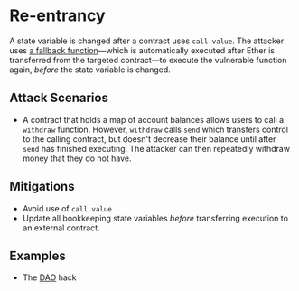 # Re-entrancy
A state variable is changed after a contract uses `call.value`. The attacker uses
[a fallback function](ReentrancyExploit.sol#L26-L33)—which is automatically executed after
Ether is transferred from the targeted contract—to execute the vulnerable function again, *before* the
state variable is changed.

## Attack Scenarios
- A contract that holds a map of account balances allows users to call a `withdraw` function. However,
`withdraw` calls `send` which transfers control to the calling contract, but doesn't decrease their
balance until after `send` has finished executing. The attacker can then repeatedly withdraw money
that they do not have.

## Mitigations

- Avoid use of `call.value`
- Update all bookkeeping state variables _before_ transferring execution to an external contract.

## Examples
- The [DAO](http://hackingdistributed.com/2016/06/18/analysis-of-the-dao-exploit/) hack